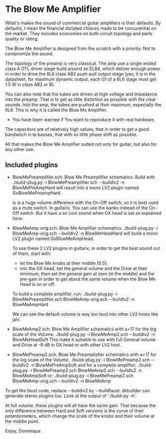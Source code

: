 # The Blow Me Amplifier

What's makes the sound of commercial guitar amplifiers is their defaults. By defaults, I mean the financial
dictated choices made to be concurential on the market. They includes economies on both circuit topology
and parts quality or rating.

The Blow Me Amplifier is designed from the scratch with a priority: Not to compromize the sound.

The topology of the preamp is very classical. The amp use a single ended class A OTL driver stage build around
an EL84, which deliver enough power in order to drive the 6L6 class AB2 push-pull output stage
(yes, it is in the datasheet, for maximum dynamic output, each G1 of a 6L6 stage
must get 1.5 W in class AB2 or B).

You can also note that the tubes are driven at high voltage and impedance into the preamp. That is to get as little
distortion as possible with the clear sounds. Into the amp, the tubes are pushed at their maximum, especially
the 6L6. This is why it is called the Blow Me Amplifier.

- You have been warned if You want to reproduce it with real hardware.

The capacitors are of relatively high values, that in order to get a good bandwitch in te basses,
that with so little phase shift as possible.

All that makes the Blow Me Amplifier suited not only for guitar, but also for any other use.

## Included plugins
- BlowMePreamplifier.sch: Blow Me Preamplifier schematics. Build with
	./build-plug.py  -i BlowMePreamplifier.sch --buildlv2 -n BlowMePreAmpHard
  will result into a mono LV2 plugin named GxBlowMePreampHard.

  Is is a huge volume difference with the On-Off switch, so it is best used as a mute switch.
  In guitarix, You can use the banks instead of the On-Off switch.
  But it have a so cool sound when GX head is set as explained here:

- BlowMeAmp-orig.sch: Blow Me Amplifier schematics.
	./build-plug.py  -i BlowMeAmp-orig.sch --buildlv2 -n BlowMeHeadHard
  will build a mono LV2 plugin named GxBlowMeAmpHead.

  To use these 2 LV2 plugins in guitarix, in order to get the best sound out of them,
  start with:
  - let the Blow Me knobs at their middle (0.5);
  - into the GX head, set the general volume and the Drive at their minimum,
    then set the general gain at zero (in the middle) and the pre-gain in order to get
    about the same volume when the Blow Me Head is on or off.

  To build a complete amplifier, run:
	./build-plug.py  -i BlowMePreamplifier.sch BlowMeAmp-orig.sch --buildlv2 -n BlowMeAmpHard

  We can see the default volume is way too loud into other LV2 hosts like jalv.

- BlowMeAmp2.sch: Blow Me Amplifier schematics with a=17 for the log scale of the Volume.
	./build-plug.py  -i BlowMeAmp2.sch --buildlv2 -n BlowMeHeadSoft
  This make it suitable to use with full General volume and Drive at -9 dB in GX head or with other LV2 host.

- BlowMePreamp2.sch: Blow Me Preamplisfier schematics with a=17 for the log scale of the Volume.
	./build-plug.py  -i BlowMePreamp2.sch --buildlv2 -n BlowMePreAmpSoft
  and for a complete amplifier:
	./build-plug.py  -i BlowMePreamp2.sch BlowMeAmp2.sch --buildlv2 -n BlowMeAmpSoft
  or:
	./build-plug.py  -i BlowMePreamp2.sch BlowMeAmp-orig.sch --buildlv2 -n BlowMeAmp

To get the faust code, replace --buildlv2 by --buildfaust. dkbuilder can generate stereo
plugins too. Look at the output of './build-py -h'.

At full volume, these plugins will all have the same gain. That because the only difference between
Hard and Soft versions is the curve of their potentiometers, which change the scale of the knobs
and their volume at the middle point.

Enjoy,
Dominique
